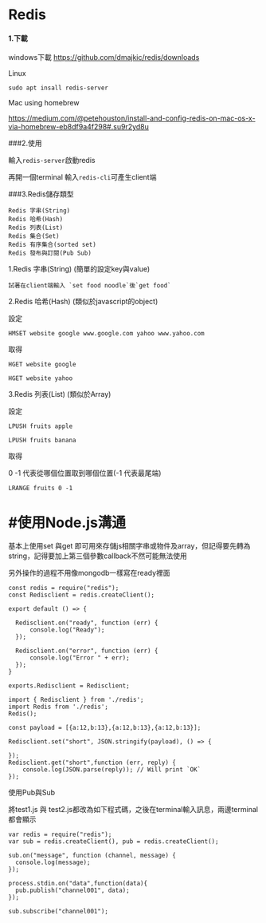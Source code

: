 # Redis

#### 1.下載

windows下載
https://github.com/dmajkic/redis/downloads

Linux
```
sudo apt insall redis-server
```

Mac using homebrew

https://medium.com/@petehouston/install-and-config-redis-on-mac-os-x-via-homebrew-eb8df9a4f298#.su9r2yd8u


###2.使用

輸入`redis-server`啟動redis

再開一個terminal 輸入`redis-cli`可產生client端

###3.Redis儲存類型

```
Redis 字串(String)
Redis 哈希(Hash)
Redis 列表(List)
Redis 集合(Set)
Redis 有序集合(sorted set)
Redis 發布與訂閱(Pub Sub)

```
1.Redis 字串(String)
(簡單的設定key與value)

```
試著在client端輸入 `set food noodle`後`get food`
```

2.Redis 哈希(Hash)
(類似於javascript的object)

設定
```
HMSET website google www.google.com yahoo www.yahoo.com
```

取得

```
HGET website google

HGET website yahoo
```

3.Redis 列表(List)
(類似於Array)

設定

```
LPUSH fruits apple

LPUSH fruits banana
```

取得

0 -1 代表從哪個位置取到哪個位置(-1 代表最尾端)
```
LRANGE fruits 0 -1
```


# #使用Node.js溝通

基本上使用set 與get 即可用來存儲js相關字串或物件及array，但記得要先轉為string，記得要加上第三個參數callback不然可能無法使用

另外操作的過程不用像mongodb一樣寫在ready裡面

```
const redis = require("redis");
const Redisclient = redis.createClient();

export default () => {

  Redisclient.on("ready", function (err) {
      console.log("Ready");
  });

  Redisclient.on("error", function (err) {
      console.log("Error " + err);
  });
}

exports.Redisclient = Redisclient;
```

```
import { Redisclient } from './redis';
import Redis from './redis';
Redis();

const payload = [{a:12,b:13},{a:12,b:13},{a:12,b:13}];

Redisclient.set("short", JSON.stringify(payload), () => {

});
Redisclient.get("short",function (err, reply) {
    console.log(JSON.parse(reply)); // Will print `OK`
});

```

使用Pub與Sub

將test1.js 與 test2.js都改為如下程式碼，之後在terminal輸入訊息，兩邊terminal都會顯示


```
var redis = require("redis");
var sub = redis.createClient(), pub = redis.createClient();

sub.on("message", function (channel, message) {
  console.log(message);
});

process.stdin.on("data",function(data){
  pub.publish("channel001", data);
});

sub.subscribe("channel001");

```
